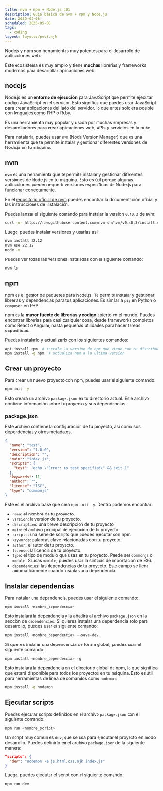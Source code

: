 ```yaml
---
title: nvm + npm + Node.js 101
description: Guia básica de nvm + npm y Node.js
date: 2025-05-08
scheduled: 2025-05-08
tags:
  - coding
layout: layouts/post.njk
---
```


Nodejs y npm son herramientas muy potentes para el desarrollo de aplicaciones web. 

Este ecosistema es muy amplio y tiene **muchas** librerias y frameworks modernos para desarrollar aplicaciones web.

## nodejs

Node.js es un **entorno de ejecución** para JavaScript que permite ejecutar código JavaScript en el servidor. Esto significa que puedes usar JavaScript para crear aplicaciones del lado del servidor, lo que antes solo era posible con lenguajes como PHP o Ruby.

Es una herramienta muy popular y usada por muchas empresas y desarrolladores para crear aplicaciones web, APIs y servicios en la nube.

Para instalarla, puedes usar `nvm` (Node Version Manager) que es una herramienta que te permite instalar y gestionar diferentes versiones de Node.js en tu máquina.

## nvm

`nvm` es una herramienta que te permite instalar y gestionar diferentes versiones de Node.js en tu máquina. Esto es útil porque algunas aplicaciones pueden requerir versiones específicas de Node.js para funcionar correctamente.

En el [repositorio oficial de nvm](https://github.com/nvm-sh/nvm) puedes encontrar la documentación oficial y las instrucciones de instalación.

Puedes lanzar el siguiente comando para instalar la version `0.40.3` de nvm:
```bash
curl -o- https://raw.githubusercontent.com/nvm-sh/nvm/v0.40.3/install.sh | bash
```

Luego, puedes instalar versiones y usarlas asi:

```bash
nvm install 22.12
nvm use 22.12
node -v
```

Puedes ver todas las versiones instaladas con el siguiente comando:
```bash
nvm ls
```

## npm

npm es el gestor de paquetes para Node.js. Te permite instalar y gestionar librerías y dependencias para tus aplicaciones. Es similar a `pip` en Python o `composer` en PHP.

npm es la **mayor fuente de librerías y codigo** abierto en el mundo. Puedes encontrar librerías para casi cualquier cosa, desde frameworks completos como React o Angular, hasta pequeñas utilidades para hacer tareas específicas.

Puedes instalarlo y actualizarlo con los siguientes comandos:

```bash
apt install npm  # instala la version de npm que viene con tu distribucion
npm install -g npm  # actualiza npm a la ultima version
```

## Crear un proyecto

Para crear un nuevo proyecto con npm, puedes usar el siguiente comando:

```bash
npm init -y
```

Esto creará un archivo `package.json` en tu directorio actual. Este archivo contiene información sobre tu proyecto y sus dependencias.

### package.json

Este archivo contiene la configuración de tu proyecto, asi como sus dependencias y otros metadatos.

```json
{
  "name": "test",
  "version": "1.0.0",
  "description": "",
  "main": "index.js",
  "scripts": {
    "test": "echo \"Error: no test specified\" && exit 1"
  },
  "keywords": [],
  "author": "",
  "license": "ISC",
  "type": "commonjs"
}
```

Este es el archivo base que crea `npm init -y`. Dentro podemos encontrar:

- `name`: el nombre de tu proyecto.
- `version`: la version de tu proyecto.
- `description`: una breve descripcion de tu proyecto.
- `main`: el archivo principal de ejecucion de tu proyecto.
- `scripts`: una serie de scripts que puedes ejecutar con npm.
- `keywords`: palabras clave relacionadas con tu proyecto.
- `author`: el autor de tu proyecto.
- `license`: la licencia de tu proyecto.
- `type`: el tipo de modulo que usas en tu proyecto. Puede ser `commonjs` o `module`. Si usas `module`, puedes usar la sintaxis de importacion de ES6.
- `dependencies`: las dependencias de tu proyecto. Este campo se llena automaticamente cuando instalas una dependencia.

## Instalar dependencias

Para instalar una dependencia, puedes usar el siguiente comando:

```bash
npm install <nombre_dependencia>
```

Esto instalará la dependencia y la añadirá al archivo `package.json` en la sección de `dependencies`. Si quieres instalar una dependencia solo para desarrollo, puedes usar el siguiente comando:

```bash
npm install <nombre_dependencia> --save-dev
```

Si quieres instalar una dependencia de forma global, puedes usar el siguiente comando:

```bash
npm install <nombre_dependencia> -g
```

Esto instalará la dependencia en el directorio global de npm, lo que significa que estará disponible para todos los proyectos en tu máquina. Esto es útil para herramientas de línea de comandos como `nodemon`:

```bash
npm install -g nodemon
```

## Ejecutar scripts

Puedes ejecutar scripts definidos en el archivo `package.json` con el siguiente comando:

```bash
npm run <nombre_script>
```

Un script muy comun es `dev`, que se usa para ejecutar el proyecto en modo desarrollo. Puedes definirlo en el archivo `package.json` de la siguiente manera:

```json
"scripts": {
  "dev": "nodemon -e js,html,css,njk index.js"
}
```

Luego, puedes ejecutar el script con el siguiente comando:

```bash
npm run dev
```
